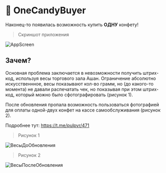 # 🍬 OneCandyBuyer 
Наконец-то появилась возможность купить **ОДНУ** конфету! 
> Скриншот приложения

![AppScreen](https://github.com/user-attachments/assets/e7b35222-54da-4eff-ab18-be9fef73aaf8)

## Зачем?
Основная проблема заключается в невозможности получить штрих-код, используя весы торгового зала Ашан. 
Ограничение абсолютно искусственнное, весы показывают кол-во грамм, но (до какого-то момента) не давали распечатать чек, но показывая при этом штрих-код, который можно было сфотографировать (рисунок 1). 

После обновления пропала возможность пользоваться фотографией для оплаты одной-двух конфет на кассе самообслуживания (рисунок 2).

Подробнее тут: https://t.me/pulpvr/471

> Рисунок 1

![ВесыДоОбновления](https://github.com/user-attachments/assets/a54295a4-5485-43c4-9e68-fda760386802)

> Рисунок 2

![ВесыПослеОбновления](https://github.com/user-attachments/assets/8673e85c-e070-46de-b0bf-c1d0686e7222)
